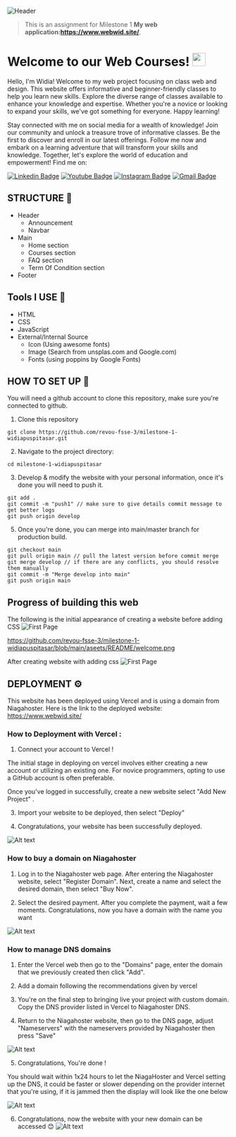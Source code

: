 ![Header](aseets\README\welcome.png)
>This is an assignment for Milestone 1 **My web application:https://www.webwid.site/**.


<h1 align="left">Welcome to our Web Courses! <img src="https://raw.githubusercontent.com/muhammad-avicena/profile/master/wave.gif" width="30px" height="30px" /> </h1>

Hello, I'm Widia! Welcome to my web project focusing on class web and design. This website offers informative and beginner-friendly classes to help you learn new skills. Explore the diverse range of classes available to enhance your knowledge and expertise. Whether you're a novice or looking to expand your skills, we've got something for everyone. Happy learning!

Stay connected with me on social media for a wealth of knowledge! Join our community and unlock a treasure trove of informative classes. Be the first to discover and enroll in our latest offerings. Follow me now and embark on a learning adventure that will transform your skills and knowledge. Together, let's explore the world of education and empowerment!
Find me on:

[![Linkedin Badge](https://img.shields.io/badge/-Widia_Puspitasari-blue?style=flat-square&logo=Linkedin&logoColor=white)](https://www.linkedin.com/in/widiapuspitasari/)
[![Youtube Badge](https://img.shields.io/badge/-Widia_Puspitasari-darkred?style=flat-square&logo=youtube&logoColor=white)](https://www.youtube.com/)
[![Instagram Badge](https://img.shields.io/badge/-Widia_Puspitasari-purple?style=flat-square&logo=instagram&logoColor=white)](https://www.instagram.com/widiapuspitasar/)
[![Gmail Badge](https://img.shields.io/badge/-widpuspitasari@gmail.com-c14438?style=flat-square&logo=Gmail&logoColor=white)](mailto:widpuspitasari@gmail.com)

## STRUCTURE 📰

- Header
  - Announcement
  - Navbar
- Main
  - Home section
  - Courses section
  - FAQ section
  - Term Of Condition section
- Footer

## Tools I USE 📜
- HTML
- CSS
- JavaScript
- External/Internal Source
  - Icon (Using awesome fonts)
  - Image (Search from unsplas.com and Google.com)
  - Fonts (using poppins by Google Fonts)


## HOW TO SET UP 📰
You will need a github account to clone this repository, make sure you're connected to github.

1. Clone this repository
```
git clone https://github.com/revou-fsse-3/milestone-1-widiapuspitasar.git
```
2. Navigate to the project directory: 
```
cd milestone-1-widiapuspitasar
```
3. Develop & modify the website with your personal information, once it's done you will need to push it.
```
git add .
git commit -m "push1" // make sure to give details commit message to get better logs
git push origin develop 
```
5. Once you're done, you can merge into main/master branch for production build.
```
git checkout main
git pull origin main // pull the latest version before commit merge
git merge develop // if there are any conflicts, you should resolve them manually
git commit -m "Merge develop into main"
git push origin main
```

## Progress of building this web 
The following is the initial appearance of creating a website before adding CSS
![First Page](https://github.com/revou-fsse-3/milestone-1-widiapuspitasar/blob/main/aseets/README/1.jpeg?raw=true)

https://github.com/revou-fsse-3/milestone-1-widiapuspitasar/blob/main/aseets/README/welcome.png

After creating website with adding css
![First Page](aseets\README\aftercss.png)


## DEPLOYMENT  ⚙️

This website has been deployed using Vercel and is using a domain from Niagahoster. Here is the link to the deployed website: https://www.webwid.site/

### How to Deployment with Vercel : 

1. Connect your account to Vercel !

The initial stage in deploying on vercel involves either creating a new account or utilizing an existing one. For novice programmers, opting to use a GitHub account is often preferable.

Once you've logged in successfully, create a new website select "Add New Project" .

3. Import your website to be deployed, then select "Deploy"

4. Congratulations, your website has been successfully deployed.

![Alt text](aseets\README\2.png)

### How to buy a domain on Niagahoster
1. Log in to the Niagahoster web page. After entering the Niagahoster website, select "Register Domain". Next, create a name and select the desired domain, then select "Buy Now".

2. Select the desired payment. After you complete the payment, wait a few moments. Congratulations, now you have a domain with the name you want

![Alt text](aseets\README\6.png)

### How to manage DNS domains

1. Enter the Vercel web then go to the "Domains" page, enter the domain that we previously created then click "Add".


2. Add a domain following the recommendations given by vercel

3. You're on the final step to bringing live your project with custom domain. Copy the DNS provider listed in Vercel to Niagahoster DNS. 

4. Return to the Niagahoster website, then go to the DNS page, adjust "Nameservers" with the nameservers provided by Niagahoster then press "Save"

![Alt text](aseets\README\3.png)

5. Congratulations, You're done !

You should wait within 1x24 hours to let the NiagaHoster and Vercel setting up the DNS, it could be faster or slower depending on the provider internet that you're using, if it is jammed then the display will look like the one below

![Alt text](aseets\README\4.png)

6. Congratulations, now the website with your new domain can be accessed 😊
![Alt text](aseets\README\5.png)

